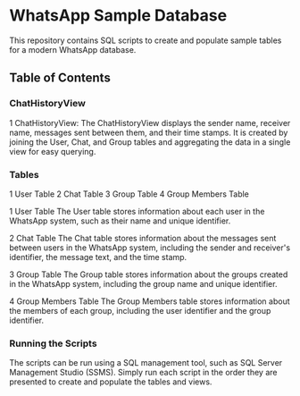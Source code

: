 # WhatsApp Sample Database
This repository contains SQL scripts to create and populate sample tables for a modern WhatsApp database.

## Table of Contents
### ChatHistoryView
1 ChatHistoryView: The ChatHistoryView displays the sender name, receiver name, messages sent between them, and their time stamps.
It is created by joining the User, Chat, and Group tables and aggregating the data in a single view for easy querying.

### Tables
1 User Table
2 Chat Table
3 Group Table
4 Group Members Table

1 User Table
The User table stores information about each user in the WhatsApp system, such as their name and unique identifier.

2 Chat Table
The Chat table stores information about the messages sent between users in the WhatsApp system, including the sender and receiver's identifier, the message text, and the time stamp.

3 Group Table
The Group table stores information about the groups created in the WhatsApp system, including the group name and unique identifier.

4 Group Members Table
The Group Members table stores information about the members of each group, including the user identifier and the group identifier.

### Running the Scripts
The scripts can be run using a SQL management tool, such as SQL Server Management Studio (SSMS).
Simply run each script in the order they are presented to create and populate the tables and views.
